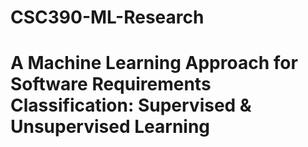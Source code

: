 # CSC390-ML-Research
 
<h1>A Machine Learning Approach for Software Requirements Classification: Supervised & Unsupervised Learning</h1>




